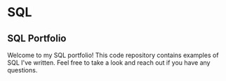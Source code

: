 # SQL
## SQL Portfolio

Welcome to my SQL portfolio! This code repository contains examples of SQL I've written. Feel free to take a look and reach out if you have any questions.
